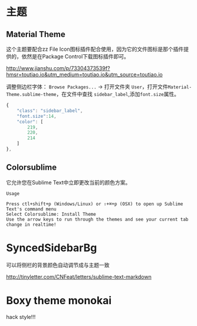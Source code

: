 # 主题
## Material Theme
这个主题要配合zz File Icon图标插件配合使用，因为它的文件图标是那个插件提供的，依然是在Package Control下载图标插件即可。

http://www.jianshu.com/p/73304373539f?hmsr=toutiao.io&utm_medium=toutiao.io&utm_source=toutiao.io

调整侧边栏字体：
`Browse Packages...` -> 打开文件夹 `User`，打开文件`Material-Theme.sublime-theme`，在文件中查找 `sidebar_label`,添加`font.size`属性。

```js
{
    "class": "sidebar_label",
    "font.size":14,
    "color": [
        219,
        220,
        214
    ]
},
```

## Colorsublime
它允许您在Sublime Text中立即更改当前的颜色方案。

```
Usage

Press ctl+shift+p (Windows/Linux) or ⇧+⌘+p (OSX) to open up Sublime Text's command menu
Select Colorsublime: Install Theme
Use the arrow keys to run through the themes and see your current tab change in realtime!
```

# SyncedSidebarBg
可以将侧栏的背景颜色自动调节成与主题一致

http://tinyletter.com/CNFeat/letters/sublime-text-markdown

# Boxy theme monokai
hack style!!!
